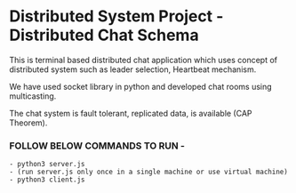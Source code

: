#  Distributed System Project - Distributed Chat Schema

This is terminal based distributed chat application which uses concept of distributed system such as leader selection, Heartbeat mechanism.

We have used socket library in python and developed chat rooms using multicasting. 

The chat system is fault tolerant, replicated data, is available (CAP Theorem).

### FOLLOW BELOW COMMANDS TO RUN -
    - python3 server.js
    - (run server.js only once in a single machine or use virtual machine)
    - python3 client.js





